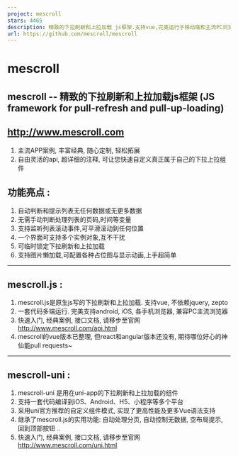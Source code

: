 ```yaml
---
project: mescroll
stars: 4465
description: 精致的下拉刷新和上拉加载 js框架.支持vue,完美运行于移动端和主流PC浏览器 (JS framework for pull-refresh and pull-up-loading)
url: https://github.com/mescroll/mescroll
---
```


mescroll
========

mescroll -- 精致的下拉刷新和上拉加载js框架 (JS framework for pull-refresh and pull-up-loading)
--------------------------------------------------------------------------------

http://www.mescroll.com
-----------------------

1.  主流APP案例, 丰富经典, 随心定制, 轻松拓展
2.  自由灵活的api, 超详细的注释, 可让您快速自定义真正属于自己的下拉上拉组件

功能亮点 :
------

1.  自动判断和提示列表无任何数据或无更多数据
2.  无需手动判断处理列表的页码,时间等变量
3.  支持监听列表滚动事件,可平滑滚动到任何位置
4.  一个界面可支持多个实例对象,互不干扰
5.  可临时锁定下拉刷新和上拉加载
6.  支持图片懒加载,可配置各种占位图与显示动画,上手超简单

* * *

mescroll.js :
-------------

1.  mescroll.js是原生js写的下拉刷新和上拉加载. 支持vue, 不依赖jquery, zepto
2.  一套代码多端运行. 完美支持android, iOS, 各手机浏览器, 兼容PC主流浏览器
3.  快速入门, 经典案例, 接口文档, 请移步至官网 http://www.mescroll.com/api.html
4.  mescroll的vue版本已整理, 但react和angular版本还没有, 期待哪位好心的神仙能pull requests~

* * *

mescroll-uni :
--------------

1.  mescroll-uni 是用在uni-app的下拉刷新和上拉加载的组件
2.  支持一套代码编译到iOS、Android、H5、小程序等多个平台
3.  采用uni官方推荐的自定义组件模式, 实现了更高性能及更多Vue语法支持
4.  继承了mescroll.js的实用功能: 自动处理分页, 自动控制无数据, 空布局提示, 回到顶部按钮 ..
5.  快速入门, 经典案例, 接口文档, 请移步至官网 http://www.mescroll.com/uni.html
